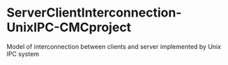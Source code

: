 # ServerClientInterconnection-UnixIPC-CMCproject
Model of interconnection between clients and server implemented by Unix IPC system
